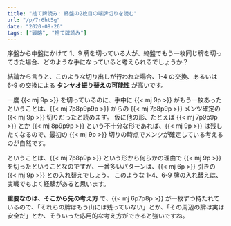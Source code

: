 ```yaml
---
title: "捨て牌読み: 終盤の2枚目の端牌切りを読む"
url: "/p/7r6ht5g"
date: "2020-08-26"
tags: ["戦略", "捨て牌読み"]
---
```


序盤から中盤にかけて 1、9 牌を切っている人が、終盤でもう一枚同じ牌を切ってきた場合、どのような手になっていると考えられるでしょうか？

結論から言うと、このような切り出しが行われた場合、1-4 の交換、あるいは 6-9 の交換による __タンヤオ振り替えの可能性__ が高いです。

一度 {{< mj 9p >}} を切っているのに、手中に {{< mj 9p >}} がもう一枚あったということは、{{< mj 7p8p9p9p >}} からの {{< mj 7p8p9p >}} メンツ確定の {{< mj 9p >}} 切りだったと読めます。
仮に他の形、たとえば {{< mj 7p9p9p >}} とか {{< mj 8p9p9p >}} という不十分な形であれば、{{< mj 9p >}} は残したくなるので、最初の {{< mj 9p >}} 切りの時点でメンツが確定している考えるのが自然です。

ということは、{{< mj 7p8p9p >}} という形から何らかの理由で {{< mj 9p >}} を切ったということなのですが、一番多いパターンは、{{< mj 6p >}} 引きの {{< mj 9p >}} との入れ替えでしょう。
このような 1-4、6-9 牌の入れ替えは、実戦でもよく経験があると思います。

__重要なのは、そこから先の考え方__ で、{{< mj 6p7p8p >}} が一枚ずつ持たれているので、「それらの牌はもう山には残っていない」とか、「その周辺の牌は実は安全だ」とか、そういった応用的な考え方ができると強いですね。

